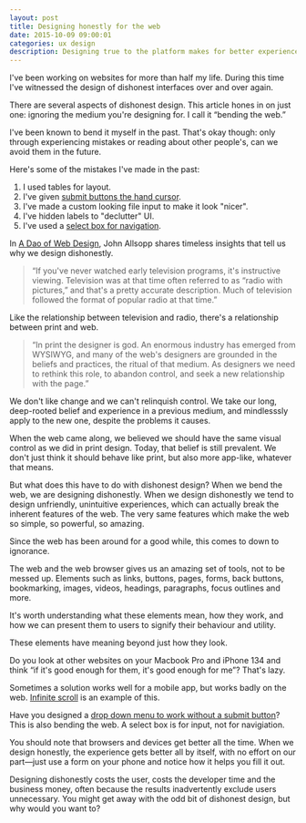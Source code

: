 ```yaml
---
layout: post
title: Designing honestly for the web
date: 2015-10-09 09:00:01
categories: ux design
description: Designing true to the platform makes for better experiences. But learn why designers are prone to dishonest design.
---
```


I've been working on websites for more than half my life. During this time I've witnessed the design of dishonest interfaces over and over again.

There are several aspects of dishonest design. This article hones in on just one: ignoring the medium you're designing for. I call it “bending the web.”

I've been known to bend it myself in the past. That's okay though: only through experiencing mistakes or reading about other people's, can we avoid them in the future. 

Here's some of the mistakes I've made in the past:

1. I used tables for layout.
2. I've given [submit buttons the hand cursor](/articles/buttons-shouldnt-have-a-hand-cursor/).
3. I've made a custom looking file input to make it look "nicer".
4. I've hidden labels to "declutter" UI.
5. I've used a [select box for navigation](/articles/select-boxes-shouldnt-submit-on-change/).

In [A Dao of Web Design](http://alistapart.com/article/dao), John Allsopp shares timeless insights that tell us why we design dishonestly.

> “If you've never watched early television programs, it's instructive viewing. Television was at that time often referred to as &ldquo;radio with pictures,&rdquo; and that's a pretty accurate description. Much of television followed the format of popular radio at that time.”

Like the relationship between television and radio, there's a relationship between print and web.

> “In print the designer is god. An enormous industry has emerged from WYSIWYG, and many of the web's designers are grounded in the beliefs and practices, the ritual of that medium. As designers we need to rethink this role, to abandon control, and seek a new relationship with the page.”

We don't like change and we can't relinquish control. We take our long, deep-rooted belief and experience in a previous medium, and mindlesssly apply to the new one, despite the problems it causes.

When the web came along, we believed we should have the same visual control as we did in print design. Today, that belief is still prevalent. We don't just think it should behave like print, but also more app-like, whatever that means.

But what does this have to do with dishonest design? When we bend the web, we are designing dishonestly. When we design dishonestly we tend to design unfriendly, unintuitive experiences, which can actually break the inherent features of the web. The very same features which make the web so simple, so powerful, so amazing.

Since the web has been around for a good while, this comes to down to ignorance.

The web and the web browser gives us an amazing set of tools, not to be messed up. Elements such as links, buttons, pages, forms, back buttons, bookmarking, images, videos, headings, paragraphs, focus outlines and more.

It's worth understanding what these elements mean, how they work, and how we can present them to users to signify their behaviour and utility.

These elements have meaning beyond just how they look.

Do you look at other websites on your Macbook Pro and iPhone 134 and think “if it's good enough for them, it's good enough for me”? That's lazy.

Sometimes a solution works well for a mobile app, but works badly on the web. [Infinite scroll](/articles/why-infinite-scrolling-is-probably-a-bad-idea/) is an example of this.

Have you designed a [drop down menu to work without a submit button](/articles/select-boxes-shouldnt-submit-on-change/)? This is also bending the web. A select box is for input, not for navigiation.

You should note that browsers and devices get better all the time. When we design honestly, the experience gets better all by itself, with no effort on our part—just use a form on your phone and notice how it helps you fill it out.

Designing dishonestly costs the user, costs the developer time and the business money, often because the results inadvertently exclude users unnecessary. You might get away with the odd bit of dishonest design, but why would you want to?
